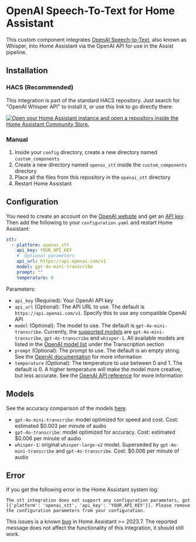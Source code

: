 # OpenAI Speech-To-Text for Home Assistant

This custom component integrates [OpenAI Speech-to-Text](https://platform.openai.com/docs/guides/speech-to-text), also known as Whisper, into Home Assistant via the OpenAI API for use in the Assist pipeline.

## Installation

### HACS (Recommended)


This integration is part of the standard HACS repository. Just search for "OpenAI Whisper API" to install it, or use this link to go directly there:

[![Open your Home Assistant instance and open a repository inside the Home Assistant Community Store.](https://my.home-assistant.io/badges/hacs_repository.svg)](https://my.home-assistant.io/redirect/hacs_repository/?owner=einToast&repository=openai_stt_ha&category=integration)


### Manual

1. Inside your `config` directory, create a new directory named `custom_components`
2. Create a new directory named `openai_stt` inside the `custom_components` directory
3. Place all the files from this repository in the `openai_stt` directory
4. Restart Home Assistant

## Configuration

You need to create an account on the [OpenAI website](https://platform.openai.com/signup) and get an [API key](https://platform.openai.com/api-keys).
Then add the following to your `configuration.yaml` and restart Home Assistant:

```yaml
stt:
  - platform: openai_stt
    api_key: YOUR_API_KEY
    #  Optional parameters
    api_url: https://api.openai.com/v1
    model: gpt-4o-mini-transcribe
    prompt: ""
    temperature: 0
```

Parameters:

- `api_key` (Required): Your OpenAI API key
- `api_url` (Optional): The API URL to use. The default is `https://api.openai.com/v1`. Specify this to use any compatible OpenAI API
- `model` (Optional): The model to use. The default is `gpt-4o-mini-transcribe`. Currently, the [supported models](#models) are `gpt-4o-mini-transcribe`, `gpt-4o-transcribe` and `whisper-1`. All available models are listed in the [OpenAI model list](https://platform.openai.com/docs/models) under the Transcription section
- `prompt` (Optional): The prompt to use. The default is an empty string. See the [OpenAI documentation](https://platform.openai.com/docs/guides/speech-to-text#prompting) for more information
- `temperature` (Optional): The temperature to use between 0 and 1. The default is 0. A higher temperature will make the model more creative, but less accurate. See the [OpenAI API reference](https://platform.openai.com/docs/api-reference/audio/createTranscription#audio-createtranscription-temperature) for more information

## Models
See the accuracy comparison of the models [here](https://openai.com/index/introducing-our-next-generation-audio-models/).

- `gpt-4o-mini-transcribe`: model optimized for speed and cost. Cost: estimated $0.003 per minute of audio
- `gpt-4o-transcribe`: model optimized for accuracy. Cost: estimated $0.006 per minute of audio
- `whisper-1`: original `whisper-large-v2` model. Superseded by `gpt-4o-mini-transcribe` and `gpt-4o-transcribe`. Cost: $0.006 per minute of audio

## Error

If you get the following error in the Home Assistant system log:

```
The stt integration does not support any configuration parameters, got [{'platform': 'openai_stt', 'api_key': 'YOUR_API_KEY'}]. Please remove the configuration parameters from your configuration.
```

This issues is a known [bug](https://github.com/home-assistant/core/issues/97161) in Home Assistant >= 2023.7. The reported message does not affect the functionality of this integration, it should still work.